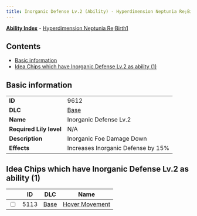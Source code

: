 ```yaml
---
title: Inorganic Defense Lv.2 (Ability) - Hyperdimension Neptunia Re;Birth1
---
```


[**Ability Index**](/neptunia/rb1/ability/index.html) - [Hyperdimension Neptunia Re;Birth1](/neptunia/rb1)

## Contents

- [Basic information](#basic-information)
- [Idea Chips which have Inorganic Defense Lv.2 as ability (1)](#idea-chips-which-have-inorganic-defense-lv2-as-ability-1)

## Basic information

|   |   |
| -- | -- |
| **ID** | 9612 |
| **DLC** | [Base](/neptunia/rb1/dlc/1-base.html) |
| **Name** | Inorganic Defense Lv.2 |
| **Required Lily level** | N/A |
| **Description** | Inorganic Foe Damage Down |
| **Effects** | Increases Inorganic Defense by 15% |


## Idea Chips which have Inorganic Defense Lv.2 as ability (1)

|    | ID | DLC | Name |
| -- | -- | --- | ---- |
| <input type="checkbox" id="rb1-item-1-5113" class="trackbox" /> | 5113 | [Base](/neptunia/rb1/dlc/1-base.html) | [Hover Movement](/neptunia/rb1/item/1-5113-hover-movement.html) |
